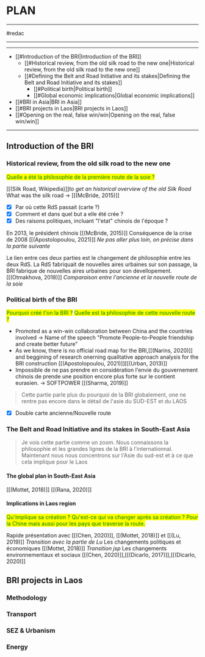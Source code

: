 # PLAN
___
#redac
___

---
- [[#Introduction of the BRI|Introduction of the BRI]]
	- [[#Historical review, from the old silk road to the new one|Historical review, from the old silk road to the new one]]
	- [[#Defining the Belt and Road Initiative and its stakes|Defining the Belt and Road Initiative and its stakes]]
		- [[#Political birth|Political birth]]
		- [[#Global economic implications|Global economic implications]]
- [[#BRI in Asia|BRI in Asia]]
- [[#BRI projects in Laos|BRI projects in Laos]]
- [[#Opening on the real, false win/win|Opening on the real, false win/win]]
---

## Introduction of the BRI 
### Historical review, from the old silk road to the new one

<mark style="color: green">Quelle a été la philosophie de la première route de la soie ?</mark>

[[(Silk Road, Wikipedia)]]*to get an historical overview of the old Silk Road*
What was the silk road -> [[(McBride, 2015)]]
- [x] Par où cette RdS passait (carte ?)
- [x] Comment et dans quel but a elle été crée ? 
- [x] Des raisons politiques, incluant "l'etat" chinois de l'époque ? 

En 2013, le président chinois [[(McBride, 2015)]]
Conséquence de la crise de 2008 [[(Apostolopoulou, 2021)]]
*Ne pas aller plus loin, on précise dans la partie suivante*

Le lien entre ces deux parties est le changement de philosophie entre les deux RdS. La RdS fabriquait de nouvelles aires urbaines sur son passage, la BRI fabrique de nouvelles aires urbaines pour son devellopement. [[(Otmakhova, 2018)]] *Comparaison entre l'ancienne et la nouvelle route de la soie* 



### Political birth of the BRI
<mark style="color: green">Pourquoi créé t'on la BRI ?</mark>
<mark style="color: green">Quelle est la philosophie de cette nouvelle route ?</mark>

- Promoted as a win-win collaboration between China and the countries involved -> Name of the speech "Promote People-to-People friendship and create better future"
- As we know, there is no official road map for the BRI,[[(Narins, 2020)]] and beggining of research onerning qualitative approach analysis for the BRI construction [[(Apostolopoulou, 2021)]][[(Urban, 2013)]]
- Impossible de ne pas prendre en considération l'envie du gouvernement chinois de prende une position encore plus forte sur le contient eurasien. -> SOFTPOWER [[(Sharma, 2019)]]


> Cette partie parle plus du pourquoi de la BRI globalement, one ne rentre pas encore dans le détail de l'asie du SUD-EST et du LAOS

- [x] Double carte ancienne/Nouvelle route 

### The Belt and Road Initiative and its stakes in South-East Asia
> Je vois cette partie comme un zoom. Nous connaissons la philosophie et les grandes lignes de la BRI à l'internationnal. Maintenant nous nous concentrons sur l'Asie du sud-est et à ce que cela implique pour le Laos

#### The global plan in South-East Asia
[[(Mottet, 2018)]]
[[(Rana, 2020)]]

#### Implications in Laos region 
<mark style="color: green">Qu'implique sa création ? Qu'est-ce qui va changer après sa création ? Pour la Chine mais aussi pour les pays que traverse la route.</mark>

Rapide présentation avec [[(Chen, 2020)]], [[(Mottet, 2018)]] et [[(Lu, 2019)]]
*Transition avec la partie de Lu*
Les changements politiques et économiques [[(Mottet, 2018)]]
*Transition jsp*
Les changements environnementaux et sociaux [[(Chen, 2020)]],[[(Dicarlo, 2017)]],[[(Dicarlo, 2020)]]



## BRI projects in Laos 

### Methodology
### Transport 
### SEZ & Urbanism 
### Energy 

